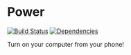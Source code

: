 # Power
[![Build Status](https://travis-ci.org/ScottBouloutian/power.svg?branch=master)](https://travis-ci.org/ScottBouloutian/power)
[![Dependencies](https://david-dm.org/ScottBouloutian/power.svg)](https://david-dm.org/)

Turn on your computer from your phone!
